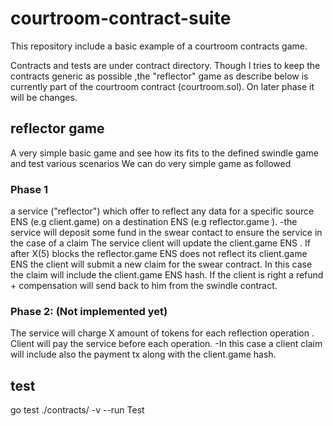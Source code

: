 # courtroom-contract-suite

This repository include a basic example of a courtroom contracts game.

Contracts and tests are under contract directory.
Though I tries to keep the contracts generic as possible ,the "reflector" game as describe below is currently part of the courtroom contract (courtroom.sol). On later phase it will be changes.

## reflector game
A very simple basic game and see how its fits to the defined swindle game and test various scenarios
We can do very simple game as followed

### Phase 1
a service ("reflector") which offer to reflect any data for a specific source ENS (e.g client.game) on a destination ENS (e.g reflector.game ).
-the service will deposit some fund in the swear contact to ensure the service in the case of a claim
The service client will update the client.game ENS .
If after X(5) blocks the reflector.game ENS does not reflect its client.game ENS the client will submit a new claim for the swear contract.
In this case the claim will include the client.game ENS hash.
If the client is right a refund + compensation will send back to him from the swindle contract.

### Phase 2: (Not implemented yet)
The service will charge X amount of tokens for each reflection operation .
Client will pay the service before each operation.
-In this case a client claim will include also the payment tx along with the client.game hash.


## test
go test ./contracts/ -v --run Test







